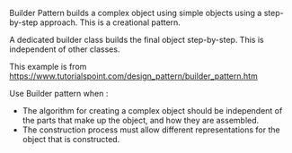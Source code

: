 Builder Pattern builds a complex object using simple objects using a step-by-step approach.
This is a creational pattern. 

A dedicated builder class builds the final object step-by-step. This is independent of other classes. 

This example is from https://www.tutorialspoint.com/design_pattern/builder_pattern.htm

Use Builder pattern when :
- The algorithm for creating a complex object should be independent of the parts that make up the object, and how they are assembled.
- The construction process must allow different representations for the object that is constructed.
